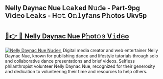 ## Nelly Daynac Nue L𝚎a𝚔ed N𝚞𝚍e - Part-9pg Vi𝚍𝚎o L𝚎a𝚔s - H𝚘𝚝 O𝚗𝚕yf𝚊ns P𝚑𝚘tos Ukv5p

# <h2><a href="http://kf39s0.oniu.top/?m=Nelly+Daynac+Nue">🔗👉 🔴 Nelly Daynac Nue P𝚑ot𝚘𝚜 V𝚒d𝚎o</a></h2>

[![Nelly Daynac Nue Nu𝚍e𝚜](https://i.imgur.com/0qMVB7G.gif)](http://kf39s0.oniu.top/?m=Nelly+Daynac+Nue)
Digital media creator and web entertainer Nelly Daynac Nue, known for publishing dance and lifestyle tutorials through solo and collaborative dance presentations and brief videos. Selfless philanthropist volunteer Nelly Daynac Nue, recognized for their generosity and dedication to volunteering their time and resources to help others.  
